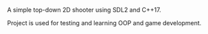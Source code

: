 A simple top-down 2D shooter using SDL2 and C++17.

Project is used for testing and learning OOP and game development.